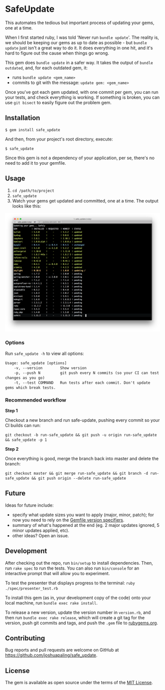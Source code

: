 # SafeUpdate

This automates the tedious but important process of updating your gems, one at a time.

When I first started ruby, I was told 'Never run `bundle update`'. The reality is, we should be keeping our gems as up to date as possible - but `bundle update` just isn't a great way to do it. It does everything in one hit, and it's hard to figure out the cause when things go wrong.

This gem does `bundle update` in a safer way. It takes the output of `bundle outdated`, and, for each outdated gem, it:

- runs `bundle update <gem_name>`
- commits to git with the message: `update gem: <gem_name>`

Once you've got each gem updated, with one commit per gem, you can run your tests, and check everything is working. If something is broken, you can use `git bisect` to easily figure out the problem gem.

## Installation

    $ gem install safe_update

And then, from your project's root directory, execute:

    $ safe_update

Since this gem is not a dependency of your application, per se, there's no need to add it to your gemfile.

## Usage

1. `cd /path/to/project`
2. `safe_update`
3. Watch your gems get updated and committed, one at a time. The output looks like this:

![screenshot](./screenshot.png)

### Options

Run `safe_update -h` to view all options:

```
Usage: safe_update [options]
    -v, --version        Show version
    -p, --push N         git push every N commits (so your CI can test changes as you go)
    -t, --test COMMAND   Run tests after each commit. Don't update gems which break tests.
```

### Recommended workflow

**Step 1**

Checkout a new branch and run safe-update, pushing every commit so your CI builds can run:

```
git checkout -b run-safe_update && git push -u origin run-safe_update && safe_update -p 1
```

**Step 2**

Once everything is good, merge the branch back into master and delete the branch:

```
git checkout master && git merge run-safe_update && git branch -d run-safe_update && git push origin --delete run-safe_update
```

## Future

Ideas for future include:

- specify what update sizes you want to apply (major, minor, patch); for now you need to rely on the [Gemfile version specifiers](http://bundler.io/gemfile.html).
- summary of what's happened at the end (eg. 2 major updates ignored, 5 minor updates applied, etc).
- other ideas? Open an issue.

## Development

After checking out the repo, run `bin/setup` to install dependencies. Then, run `rake spec` to run the tests. You can also run `bin/console` for an interactive prompt that will allow you to experiment.

To test the presenter that displays progress to the terminal: `ruby ./spec/presenter_test.rb`

To install this gem (as in, your development copy of the code) onto your local machine, run `bundle exec rake install`.

To release a new version, update the version number in `version.rb`, and then run `bundle exec rake release`, which will create a git tag for the version, push git commits and tags, and push the `.gem` file to [rubygems.org](https://rubygems.org).

## Contributing

Bug reports and pull requests are welcome on GitHub at https://github.com/joshuapaling/safe_update.


## License

The gem is available as open source under the terms of the [MIT License](http://opensource.org/licenses/MIT).

